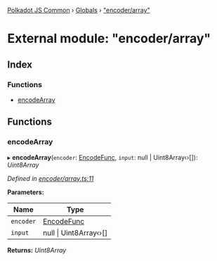[Polkadot JS Common](../README.md) › [Globals](../globals.md) › ["encoder/array"](_encoder_array_.md)

# External module: "encoder/array"

## Index

### Functions

* [encodeArray](_encoder_array_.md#encodearray)

## Functions

###  encodeArray

▸ **encodeArray**(`encoder`: [EncodeFunc](_encoder_types_.md#encodefunc), `input`: null | Uint8Array‹›[]): *Uint8Array*

*Defined in [encoder/array.ts:11](https://github.com/polkadot-js/common/blob/337c67ff/packages/util-rlp/src/encoder/array.ts#L11)*

**Parameters:**

Name | Type |
------ | ------ |
`encoder` | [EncodeFunc](_encoder_types_.md#encodefunc) |
`input` | null &#124; Uint8Array‹›[] |

**Returns:** *Uint8Array*
